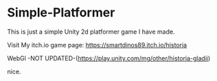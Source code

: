 # Simple-Platformer
This is just a simple Unity 2d platformer game I have made.

Visit My itch.io game page:
https://smartdinos89.itch.io/historia


WebGl
-NOT UPDATED-(https://play.unity.com/mg/other/historia-gladii)

nice.
